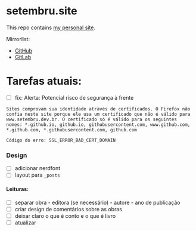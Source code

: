 # setembru.site
This repo contains [my personal site](https://www.setembru.dev.br/).

Mirrorlist:
- [GitHub](https://github.com/Setembruu/setembru-site)
- [GitLab](https://gitlab.com/Setembruu/setembru-site)

# Tarefas atuais:

- [ ] fix: Alerta: Potencial risco de segurança à frente

```
Sites comprovam sua identidade através de certificados. O Firefox não confia neste site porque ele usa um certificado que não é válido para www.setembru.dev.br. O certificado só é válido para os seguintes nomes: *.github.io, github.io, githubusercontent.com, www.github.com, *.github.com, *.githubusercontent.com, github.com
 
Código do erro: SSL_ERROR_BAD_CERT_DOMAIN
```

### Design

- [ ] adicionar nerdfont
- [ ] layout para `_posts`

#### Leituras:
- [ ] separar obra - editora (se necessário) - autore - ano de publicação
- [ ] criar design de comentários sobre as obras
- [ ] deixar claro o que é conto e o que é livro
- [ ] atualizar